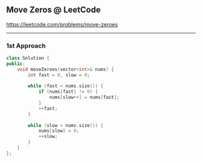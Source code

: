 ## Move Zeros @ LeetCode

<https://leetcode.com/problems/move-zeroes>

---
### 1st Approach

```C++
class Solution {
public:
    void moveZeroes(vector<int>& nums) {
        int fast = 0, slow = 0;
        
        while (fast < nums.size()) {
            if (nums[fast] != 0) {
                nums[slow++] = nums[fast];
            }
            ++fast;
        }
        
        while (slow < nums.size()) {
            nums[slow] = 0;
            ++slow;
        }
    }
};
```
